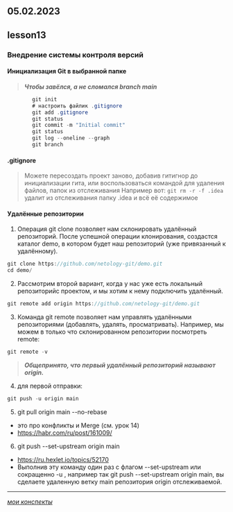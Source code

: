 05.02.2023
---
## lesson13

### Внедрение системы контроля версий

#### Инициализация Git в выбранной папке
	
>***Чтобы завёлся, а не сломался branch main***
```java
		git init
		# настроить файлик .gitignore
		git add .gitignore
		git status
		git commit -m "Initial commit"
		git status
		git log --oneline --graph
		git branch
```
#### .gitignore
> Можете пересоздать проект заново, добавив гитигнор до инициализации гита, или воспользоваться командой для удаления файлов, папок из отслеживания
> Например вот:
> `git rm -r -f .idea` удалит из отслеживания папку .idea и всё её содержимое

#### Удалённые репозитории
	
1. Операция git clone позволяет нам склонировать удалённый репозиторий. После успешной операции клонирования, создастся каталог demo, в котором будет наш репозиторий (уже привязанный к удалённому).
```java
git clone https://github.com/netology-git/demo.git
cd demo/
```
2. Рассмотрим второй вариант, когда у нас уже есть локальный репозиторийс проектом, и мы хотим к нему подключить удалённый.
```java
git remote add origin https://github.com/netology-git/demo.git
```
3. Команда git remote позволяет нам управлять удалёнными репозиториями (добавлять, удалять, просматривать). Например, мы можем в только что склонированном репозитории посмотреть remote:
```java
git remote -v
```
>***Общепринято, что первый удалённый репозиторий называют origin.***
	
4. для первой отправки: 
```java
git push -u origin main
```

5. git pull origin main --no-rebase
+ это про конфликты и Merge (см. урок 14)
+ https://habr.com/ru/post/161009/

6. git push --set-upstream origin main
+ https://ru.hexlet.io/topics/52170
+ Выполнив эту команду один раз с флагом --set-upstream или сокращенно -u , например так git push --set-upstream origin main, вы сделаете удаленную ветку main репозитория origin отслеживаемой. 

---
[*мои конспекты*](./README.md)
